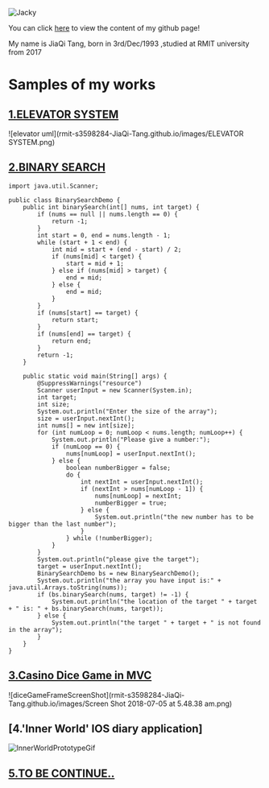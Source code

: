![Jacky](rmit-s3598284-JiaQi-Tang.github.io/images/IMG_5364.JPG)


You can click [here](https://github.com/rmit-s3598284-JiaQi-Tang/rmit-s3598284-JiaQi-Tang.github.io) to view the content of my github page!

My name is JiaQi Tang, born in 3rd/Dec/1993 ,studied at RMIT university from 2017

# **Samples of my works**

## [1.ELEVATOR SYSTEM](https://github.com/rmit-s3598284-JiaQi-Tang/Elevator)

![elevator uml](rmit-s3598284-JiaQi-Tang.github.io/images/ELEVATOR SYSTEM.png)

## [2.BINARY SEARCH](https://github.com/rmit-s3598284-JiaQi-Tang/BinarySearch)

```
import java.util.Scanner;

public class BinarySearchDemo {
	public int binarySearch(int[] nums, int target) {
		if (nums == null || nums.length == 0) {
			return -1;
		}
		int start = 0, end = nums.length - 1;
		while (start + 1 < end) {
			int mid = start + (end - start) / 2;
			if (nums[mid] < target) {
				start = mid + 1;
			} else if (nums[mid] > target) {
				end = mid;
			} else {
				end = mid;
			}
		}
		if (nums[start] == target) {
			return start;
		}
		if (nums[end] == target) {
			return end;
		}
		return -1;
	}

	public static void main(String[] args) {
		@SuppressWarnings("resource")
		Scanner userInput = new Scanner(System.in);
		int target;
		int size;
		System.out.println("Enter the size of the array");
		size = userInput.nextInt();
		int nums[] = new int[size];
		for (int numLoop = 0; numLoop < nums.length; numLoop++) {
			System.out.println("Please give a number:");
			if (numLoop == 0) {
				nums[numLoop] = userInput.nextInt();
			} else {
				boolean numberBigger = false;
				do {
					int nextInt = userInput.nextInt();
					if (nextInt > nums[numLoop - 1]) {
						nums[numLoop] = nextInt;
						numberBigger = true;
					} else {
						System.out.println("the new number has to be bigger than the last number");
					}
				} while (!numberBigger);
			}
		}
		System.out.println("please give the target");
		target = userInput.nextInt();
		BinarySearchDemo bs = new BinarySearchDemo();
		System.out.println("the array you have input is:" + java.util.Arrays.toString(nums));
		if (bs.binarySearch(nums, target) != -1) {
			System.out.println("the location of the target " + target + " is: " + bs.binarySearch(nums, target));
		} else {
			System.out.println("the target " + target + " is not found in the array");
		}
	}
}
```
## [3.Casino Dice Game in MVC](https://github.com/rmit-s3598284-JiaQi-Tang/CasinoDiceGame-SADI-assignment2-)

![diceGameFrameScreenShot](rmit-s3598284-JiaQi-Tang.github.io/images/Screen Shot 2018-07-05 at 5.48.38 am.png)

## [4.'Inner World' IOS diary application]
![InnerWorldPrototypeGif](rmit-s3598284-JiaQi-Tang.github.io/images/InnerWorldPrototype_gif.gif)

## [5.TO BE CONTINUE..](https://github.com/rmit-s3598284-JiaQi-Tang)
